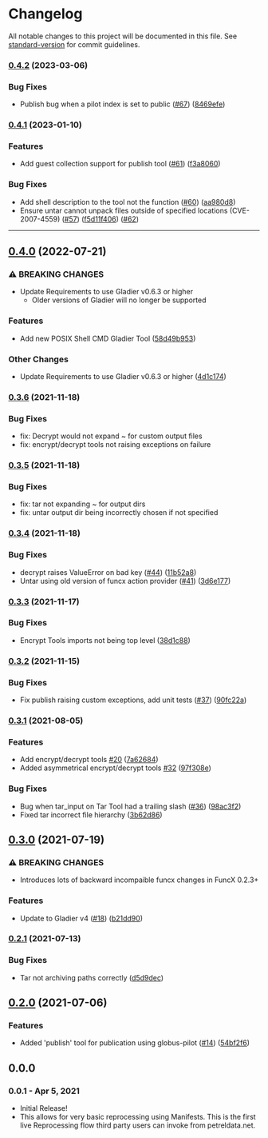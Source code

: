 # Changelog

All notable changes to this project will be documented in this file. See [standard-version](https://github.com/conventional-changelog/standard-version) for commit guidelines.

### [0.4.2](https://github.com/globus-gladier/gladier_tools/compare/v0.4.1...v0.4.2) (2023-03-06)


### Bug Fixes

* Publish bug when a pilot index is set to public ([#67](https://github.com/globus-gladier/gladier_tools/issues/67)) ([8469efe](https://github.com/globus-gladier/gladier_tools/commit/8469efef5f915608040d52fe4a3468a0b1f4c41b))

### [0.4.1](https://github.com/globus-gladier/gladier_tools/compare/v0.4.0...v0.4.1) (2023-01-10)


### Features

* Add guest collection support for publish tool ([#61](https://github.com/globus-gladier/gladier_tools/issues/61)) ([f3a8060](https://github.com/globus-gladier/gladier_tools/commit/f3a8060d05eac661db0de61187a3e1b692f853a3))


### Bug Fixes

* Add shell description to the tool not the function ([#60](https://github.com/globus-gladier/gladier_tools/issues/60)) ([aa980d8](https://github.com/globus-gladier/gladier_tools/commit/aa980d8c44e32a9dc96ab553ed56152701f2f962))
* Ensure untar cannot unpack files outside of specified locations (CVE-2007-4559) ([#57](https://github.com/globus-gladier/gladier-tools/pull/57)) ([f5d11f406](https://github.com/globus-gladier/gladier-tools/pull/57/commits/f5d11f4060f995c745d7628e92b5f67ca6f68ead))  ([#62](https://github.com/globus-gladier/gladier-tools/pull/62))
---


## [0.4.0](https://github.com/globus-gladier/gladier_tools/compare/v0.3.6...v0.4.0) (2022-07-21)


### ⚠ BREAKING CHANGES

* Update Requirements to use Gladier v0.6.3 or higher
    * Older versions of Gladier will no longer be supported

### Features

* Add new POSIX Shell CMD Gladier Tool ([58d49b953](https://github.com/globus-gladier/gladier_tools/commit/58d49b9539d09c24ddf1e2ae1078e91d0b924a6f))

### Other Changes

* Update Requirements to use Gladier v0.6.3 or higher ([4d1c174](https://github.com/globus-gladier/gladier_tools/commit/4d1c17416e6dc5b637f46034f72722ab6f126a2b))

### [0.3.6](https://github.com/globus-gladier/gladier_tools/compare/v0.3.5...v0.3.6) (2021-11-18)

### Bug Fixes

* fix: Decrypt would not expand ~ for custom output files
* fix: encrypt/decrypt tools not raising exceptions on failure

### [0.3.5](https://github.com/globus-gladier/gladier_tools/compare/v0.3.4...v0.3.5) (2021-11-18)

### Bug Fixes

* fix: tar not expanding ~ for output dirs
* fix: untar output dir being incorrectly chosen if not specified

### [0.3.4](https://github.com/globus-gladier/gladier_tools/compare/v0.3.3...v0.3.4) (2021-11-18)


### Bug Fixes

* decrypt raises ValueError on bad key ([#44](https://github.com/globus-gladier/gladier_tools/issues/44)) ([11b52a8](https://github.com/globus-gladier/gladier_tools/commit/11b52a8fb6a98cafdf14c491284666b7234dd2f3))
* Untar using old version of funcx action provider ([#41](https://github.com/globus-gladier/gladier_tools/issues/41)) ([3d6e177](https://github.com/globus-gladier/gladier_tools/commit/3d6e177c7bef920d52061ffa36970a2cdaf5ab55))

### [0.3.3](https://github.com/globus-gladier/gladier_tools/compare/v0.3.2...v0.3.3) (2021-11-17)


### Bug Fixes

* Encrypt Tools imports not being top level ([38d1c88](https://github.com/globus-gladier/gladier_tools/commit/38d1c88884a1bb11a28a1409cc18df9c77b4405e))

### [0.3.2](https://github.com/globus-gladier/gladier_tools/compare/v0.3.1...v0.3.2) (2021-11-15)


### Bug Fixes

* Fix publish raising custom exceptions, add unit tests ([#37](https://github.com/globus-gladier/gladier_tools/issues/37)) ([90fc22a](https://github.com/globus-gladier/gladier_tools/commit/90fc22ad66dc72ead1196e910b6bb054227c397f))

### [0.3.1](https://github.com/globus-gladier/gladier_tools/compare/v0.3.0...v0.3.1) (2021-08-05)


### Features

* Add encrypt/decrypt tools [#20](https://github.com/globus-gladier/gladier_tools/issues/20) ([7a62684](https://github.com/globus-gladier/gladier_tools/commit/7a62684519c939faaeafb2f2def76b53ddd5d578))
* Added asymmetrical encrypt/decrypt tools [#32](https://github.com/globus-gladier/gladier_tools/issues/32) ([97f308e](https://github.com/globus-gladier/gladier_tools/commit/97f308e259fe426c30deb76d024761c1e34c0ff6))


### Bug Fixes

* Bug when tar_input on Tar Tool had a trailing slash ([#36](https://github.com/globus-gladier/gladier_tools/issues/36)) ([98ac3f2](https://github.com/globus-gladier/gladier_tools/commit/98ac3f2e3fce9fa48d31beffc6de4da44306f802))
* Fixed tar incorrect file hierarchy ([3b62d86](https://github.com/globus-gladier/gladier_tools/commit/3b62d86b358c438063ced96b92331a437a552b27))

## [0.3.0](https://github.com/globus-gladier/gladier_tools/compare/v0.2.1...v0.3.0) (2021-07-19)


### ⚠ BREAKING CHANGES

* Introduces lots of backward incompaible funcx changes
in FuncX 0.2.3+

### Features

* Update to Gladier v4 ([#18](https://github.com/globus-gladier/gladier_tools/issues/18)) ([b21dd90](https://github.com/globus-gladier/gladier_tools/commit/b21dd905495928f0af22f3380c261e8fcd1da9cd))

### [0.2.1](https://github.com/globus-gladier/gladier_tools/compare/v0.2.0...v0.2.1) (2021-07-13)


### Bug Fixes

* Tar not archiving paths correctly ([d5d9dec](https://github.com/globus-gladier/gladier_tools/commit/d5d9deca74320c6a9f3ddef2dd319c2c88785bcb))

## [0.2.0](https://github.com/globus-gladier/gladier_tools/compare/v0.1.0...v0.2.0) (2021-07-06)


### Features

* Added 'publish' tool for publication using globus-pilot ([#14](https://github.com/globus-gladier/gladier_tools/issues/14)) ([54bf2f6](https://github.com/globus-gladier/gladier_tools/commit/54bf2f647ab4f1cd5dc8275681694f0565d79418))

## 0.0.0

### 0.0.1 - Apr 5, 2021

- Initial Release!
- This allows for very basic reprocessing using Manifests. This is the first live
Reprocessing flow third party users can invoke from petreldata.net.